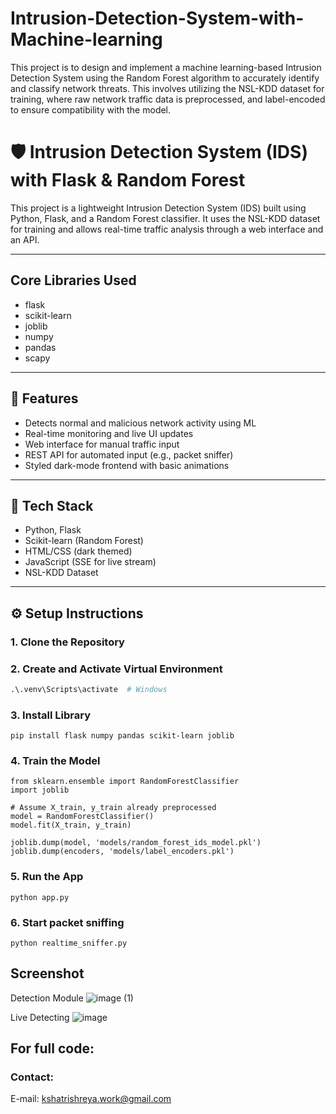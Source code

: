 # Intrusion-Detection-System-with-Machine-learning
This project is to design and implement a machine learning-based Intrusion Detection System using the Random Forest algorithm to accurately identify and classify network threats. This involves utilizing the NSL-KDD dataset for training, where raw network traffic data is preprocessed, and label-encoded to ensure compatibility with the model.

# 🛡️ Intrusion Detection System (IDS) with Flask & Random Forest

This project is a lightweight Intrusion Detection System (IDS) built using Python, Flask, and a Random Forest classifier. It uses the NSL-KDD dataset for training and allows real-time traffic analysis through a web interface and an API.

---

## Core Libraries Used 
- flask
- scikit-learn
- joblib
- numpy
- pandas
- scapy

---

## 🚀 Features

- Detects normal and malicious network activity using ML
- Real-time monitoring and live UI updates
- Web interface for manual traffic input
- REST API for automated input (e.g., packet sniffer)
- Styled dark-mode frontend with basic animations

---

## 🧰 Tech Stack

- Python, Flask
- Scikit-learn (Random Forest)
- HTML/CSS (dark themed)
- JavaScript (SSE for live stream)
- NSL-KDD Dataset

---
## ⚙️ Setup Instructions

### 1. Clone the Repository

### 2. Create and Activate Virtual Environment
``` python -m venv .venv
.\.venv\Scripts\activate  # Windows
```
### 3. Install Library 
```
pip install flask numpy pandas scikit-learn joblib
```
### 4. Train the Model
```
from sklearn.ensemble import RandomForestClassifier
import joblib

# Assume X_train, y_train already preprocessed
model = RandomForestClassifier()
model.fit(X_train, y_train)

joblib.dump(model, 'models/random_forest_ids_model.pkl')
joblib.dump(encoders, 'models/label_encoders.pkl')
```
### 5. Run the App
```
python app.py
```
### 6. Start packet sniffing
```
python realtime_sniffer.py
```

## Screenshot 
Detection Module
![image (1)](https://github.com/user-attachments/assets/e2fa33d4-7476-4c32-b1d7-395cf2af0882)

Live Detecting 
![image](https://github.com/user-attachments/assets/652a8040-eb98-4ec8-8ac3-251096af98cf)

## For full code:
### Contact:
E-mail: kshatrishreya.work@gmail.com













